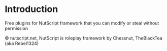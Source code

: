 # Introduction

Free plugins for NutScript framework that you can modify or steal without permission

© nutscript.net, NutScript is roleplay framework by Chessnut, TheBlackTea (aka Rebel1324)
